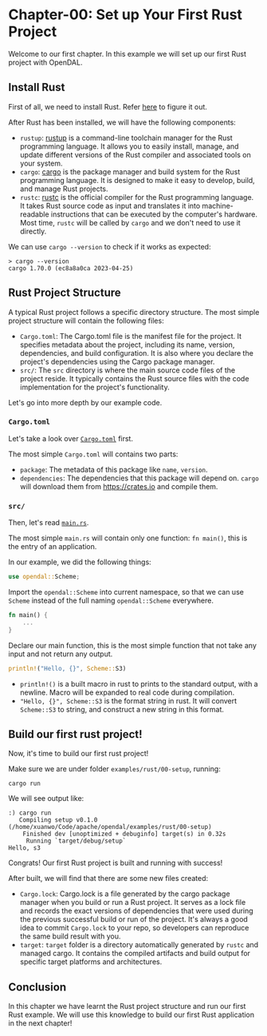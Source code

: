 # Chapter-00: Set up Your First Rust Project

Welcome to our first chapter. In this example we will set up our first Rust project with OpenDAL.

## Install Rust

First of all, we need to install Rust. Refer [here](../../../CONTRIBUTING.md#bring-your-own-toolbox) to figure it out.

After Rust has been installed, we will have the following components:

- `rustup`: [rustup](https://rust-lang.github.io/rustup/) is a command-line toolchain manager for the Rust programming language. It allows you to easily install, manage, and update different versions of the Rust compiler and associated tools on your system.
- `cargo`: [cargo](https://doc.rust-lang.org/cargo/index.html) is the package manager and build system for the Rust programming language. It is designed to make it easy to develop, build, and manage Rust projects.
- `rustc`: [rustc](https://rustc-dev-guide.rust-lang.org/) is the official compiler for the Rust programming language. It takes Rust source code as input and translates it into machine-readable instructions that can be executed by the computer's hardware. Most time, `rustc` will be called by `cargo` and we don't need to use it directly.

We can use `cargo --version` to check if it works as expected:

```shell
> cargo --version
cargo 1.70.0 (ec8a8a0ca 2023-04-25)
```

## Rust Project Structure

A typical Rust project follows a specific directory structure. The most simple project structure will contain the following files:

- `Cargo.toml`: The Cargo.toml file is the manifest file for the project. It specifies metadata about the project, including its name, version, dependencies, and build configuration. It is also where you declare the project's dependencies using the Cargo package manager.
- `src/`: The `src` directory is where the main source code files of the project reside. It typically contains the Rust source files with the code implementation for the project's functionality.

Let's go into more depth by our example code.

### `Cargo.toml`

Let's take a look over [`Cargo.toml`](Cargo.toml) first.

The most simple `Cargo.toml` will contains two parts:

- `package`: The metadata of this package like `name`, `version`.
- `dependencies`: The dependencies that this package will depend on. `cargo` will download them from <https://crates.io> and compile them.

### `src/`

Then, let's read [`main.rs`](./src/main.rs).

The most simple `main.rs` will contain only one function: `fn main()`, this is the entry of an application.

In our example, we did the following things:

```rust
use opendal::Scheme;
```

Import the `opendal::Scheme` into current namespace, so that we can use `Scheme` instead of the full naming `opendal::Scheme` everywhere.

``` rust
fn main() {
    ...
}
```

Declare our main function, this is the most simple function that not take any input and not return any output.

```rust
println!("Hello, {}", Scheme::S3)
```

- `println!()` is a built macro in rust to prints to the standard output, with a newline. Macro will be expanded to real code during compilation.
- `"Hello, {}", Scheme::S3` is the format string in rust. It will convert `Scheme::S3` to string, and construct a new string in this format.

## Build our first rust project!

Now, it's time to build our first rust project!

Make sure we are under folder `examples/rust/00-setup`, running:

```shell
cargo run
```

We will see output like:

```shell
:) cargo run
   Compiling setup v0.1.0 (/home/xuanwo/Code/apache/opendal/examples/rust/00-setup)
    Finished dev [unoptimized + debuginfo] target(s) in 0.32s
     Running `target/debug/setup`
Hello, s3
```

Congrats! Our first Rust project is built and running with success!

After built, we will find that there are some new files created:

- `Cargo.lock`: Cargo.lock is a file generated by the cargo package manager when you build or run a Rust project. It serves as a lock file and records the exact versions of dependencies that were used during the previous successful build or run of the project. It's always a good idea to commit `Cargo.lock` to your repo, so developers can reproduce the same build result with you.
- `target`: `target` folder is a directory automatically generated by `rustc`  and managed cargo. It contains the compiled artifacts and build output for specific target platforms and architectures.

## Conclusion

In this chapter we have learnt the Rust project structure and run our first Rust example. We will use this knowledge to build our first Rust application in the next chapter!
